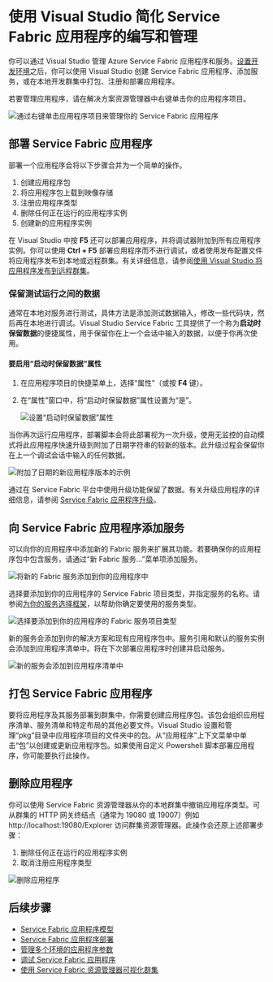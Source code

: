 <properties
   pageTitle="在 Visual Studio | Microsoft Azure 中管理应用程序"
   description="使用 Visual Studio 来创建、开发、打包、部署和调试 Service Fabric 应用程序和服务。"
   services="service-fabric"
   documentationCenter=".net"
   authors="jessebenson"
   manager="timlt"
   editor=""/>

<tags
   ms.service="service-fabric"
   ms.date="02/02/2016"
   wacn.date="07/04/2016"/>

# 使用 Visual Studio 简化 Service Fabric 应用程序的编写和管理

你可以通过 Visual Studio 管理 Azure Service Fabric 应用程序和服务。[设置开发环境](/documentation/articles/service-fabric-get-started)之后，你可以使用 Visual Studio 创建 Service Fabric 应用程序、添加服务，或在本地开发群集中打包、注册和部署应用程序。

若要管理应用程序，请在解决方案资源管理器中右键单击你的应用程序项目。

![通过右键单击应用程序项目来管理你的 Service Fabric 应用程序][manageservicefabric]

## 部署 Service Fabric 应用程序

部署一个应用程序会将以下步骤合并为一个简单的操作。

1. 创建应用程序包
2. 将应用程序包上载到映像存储
3. 注册应用程序类型
4. 删除任何正在运行的应用程序实例
5. 创建新的应用程序实例

在 Visual Studio 中按 **F5** 还可以部署应用程序，并将调试器附加到所有应用程序实例。你可以使用 **Ctrl + F5** 部署应用程序而不进行调试，或者使用发布配置文件将应用程序发布到本地或远程群集。有关详细信息，请参阅[使用 Visual Studio 将应用程序发布到远程群集](/documentation/articles/service-fabric-publish-app-remote-cluster)。

### 保留测试运行之间的数据

通常在本地对服务进行测试，具体方法是添加测试数据输入，修改一些代码块，然后再在本地进行调试。Visual Studio Service Fabric 工具提供了一个称为**启动时保留数据**的便捷属性，用于保留你在上一个会话中输入的数据，以便于你再次使用。

#### 要启用“启动时保留数据”属性

1. 在应用程序项目的快捷菜单上，选择“属性”（或按 **F4** 键）。
1. 在“属性”窗口中，将“启动时保留数据”属性设置为“是”。

	![设置“启动时保留数据”属性][preservedata]

当你再次运行应用程序，部署脚本会将此部署视为一次升级，使用无监控的自动模式将此应用程序快速升级到附加了日期字符串的较新的版本。此升级过程会保留你在上一个调试会话中输入的任何数据。

![附加了日期的新应用程序版本的示例][preservedate]

通过在 Service Fabric 平台中使用升级功能保留了数据。有关升级应用程序的详细信息，请参阅 [Service Fabric 应用程序升级](/documentation/articles/service-fabric-application-upgrade)。

## 向 Service Fabric 应用程序添加服务

可以向你的应用程序中添加新的 Fabric 服务来扩展其功能。若要确保你的应用程序包中包含服务，请通过“新 Fabric 服务...”菜单项添加服务。

![将新的 Fabric 服务添加到你的应用程序中][newservice]

选择要添加到你的应用程序的 Service Fabric 项目类型，并指定服务的名称。请参阅[为你的服务选择框架](/documentation/articles/service-fabric-choose-framework)，以帮助你确定要使用的服务类型。

![选择要添加到你的应用程序的 Fabric 服务项目类型][addserviceproject]

新的服务会添加到你的解决方案和现有应用程序包中。服务引用和默认的服务实例会添加到应用程序清单中。将在下次部署应用程序时创建并启动服务。

![新的服务会添加到应用程序清单中][newserviceapplicationmanifest]

## 打包 Service Fabric 应用程序

要将应用程序及其服务部署到群集中，你需要创建应用程序包。该包会组织应用程序清单、服务清单和特定布局的其他必要文件。Visual Studio 设置和管理“pkg”目录中应用程序项目的文件夹中的包。从“应用程序”上下文菜单中单击“包”以创建或更新应用程序包。如果使用自定义 Powershell 脚本部署应用程序，你可能要执行此操作。

## 删除应用程序

你可以使用 Service Fabric 资源管理器从你的本地群集中撤销应用程序类型。可从群集的 HTTP 网关终结点（通常为 19080 或 19007）例如 http://localhost:19080/Explorer 访问群集资源管理器。此操作会还原上述部署步骤：

1. 删除任何正在运行的应用程序实例
2. 取消注册应用程序类型

![删除应用程序](./media/service-fabric-manage-application-in-visual-studio/removeapplication.png)

<!--Every topic should have next steps and links to the next logical set of content to keep the customer engaged-->
## 后续步骤

- [Service Fabric 应用程序模型](/documentation/articles/service-fabric-application-model)
- [Service Fabric 应用程序部署](/documentation/articles/service-fabric-deploy-remove-applications)
- [管理多个环境的应用程序参数](/documentation/articles/service-fabric-manage-multiple-environment-app-configuration)
- [调试 Service Fabric 应用程序](/documentation/articles/service-fabric-debugging-your-application)
- [使用 Service Fabric 资源管理器可视化群集](/documentation/articles/service-fabric-visualizing-your-cluster)

<!--Image references-->
[addserviceproject]: ./media/service-fabric-manage-application-in-visual-studio/addserviceproject.png
[manageservicefabric]: ./media/service-fabric-manage-application-in-visual-studio/manageservicefabric.png
[newservice]: ./media/service-fabric-manage-application-in-visual-studio/newservice.png
[newserviceapplicationmanifest]: ./media/service-fabric-manage-application-in-visual-studio/newserviceapplicationmanifest.png
[preservedata]: ./media/service-fabric-manage-application-in-visual-studio/preservedata.png
[preservedate]: ./media/service-fabric-manage-application-in-visual-studio/preservedate.png

<!---HONumber=Mooncake_0307_2016-->